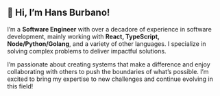 ## 👋 Hi, I’m Hans Burbano!

I’m a **Software Engineer** with over a decadore of experience in software development, mainly working with **React, TypeScript, Node/Python/Golang**, and a variety of other languages. I specialize in solving complex problems to deliver impactful solutions.

I’m passionate about creating systems that make a difference and enjoy collaborating with others to push the boundaries of what’s possible. I’m excited to bring my expertise to new challenges and continue evolving in this field!
